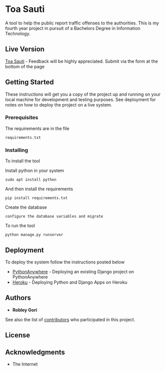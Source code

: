 # Toa Sauti

A tool to help the public report traffic offenses to the authorities. This is my fourth year project in pursuit of a Bachelors Degree in Information Technology.

## Live Version
[Toa Sauti](http://nairobley.pythonanywhere.com/) - Feedback will be highly appreciated. Submit via the form at the bottom of the page

## Getting Started

These instructions will get you a copy of the project up and running on your local machine for development and testing purposes. See deployment for notes on how to deploy the project on a live system.

### Prerequisites

The requirements are in the file

```
requirements.txt
```

### Installing

To install the tool

Install python in your system

```
sudo apt install python
```

And then install the requirements

```
pip install requirements.txt
```
Create the database
```
configure the database variables and migrate
```
To run the tool
```
python manage.py runserver
```

## Deployment
To deploy the system follow the instructions posted below

* [PythonAnywhere](https://help.pythonanywhere.com/pages/DeployExistingDjangoProject/) - Deploying an existing Django project on PythonAnywhere
* [Heroku](https://devcenter.heroku.com/articles/deploying-python) - Deploying Python and Django Apps on Heroku


## Authors

* **Robley Gori**

See also the list of [contributors](https://github.com/NaiRobley/toasauti/graphs/contributors) who participated in this project.

## License


## Acknowledgments

* The Internet